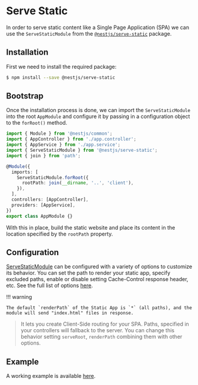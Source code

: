 # Serve Static

In order to serve static content like a Single Page Application (SPA) we can use the `ServeStaticModule` from the [`@nestjs/serve-static`](https://www.npmjs.com/package/@nestjs/serve-static) package.

## Installation

First we need to install the required package:

```bash
$ npm install --save @nestjs/serve-static
```

## Bootstrap

Once the installation process is done, we can import the `ServeStaticModule` into the root `AppModule` and configure it by passing in a configuration object to the `forRoot()` method.

```typescript
import { Module } from '@nestjs/common';
import { AppController } from './app.controller';
import { AppService } from './app.service';
import { ServeStaticModule } from '@nestjs/serve-static';
import { join } from 'path';

@Module({
  imports: [
    ServeStaticModule.forRoot({
      rootPath: join(__dirname, '..', 'client'),
    }),
  ],
  controllers: [AppController],
  providers: [AppService],
})
export class AppModule {}
```

With this in place, build the static website and place its content in the location specified by the `rootPath` property.

## Configuration

[ServeStaticModule](https://github.com/nestjs/serve-static) can be configured with a variety of options to customize its behavior.
You can set the path to render your static app, specify excluded paths, enable or disable setting Cache-Control response header, etc. See the full list of options [here](https://github.com/nestjs/serve-static/blob/master/lib/interfaces/serve-static-options.interface.ts).

!!! warning

    The default `renderPath` of the Static App is `*` (all paths), and the module will send "index.html" files in response.

> It lets you create Client-Side routing for your SPA. Paths, specified in your controllers will fallback to the server.
> You can change this behavior setting `serveRoot`, `renderPath` combining them with other options.

## Example

A working example is available [here](https://github.com/nestjs/nest/tree/master/sample/24-serve-static).
